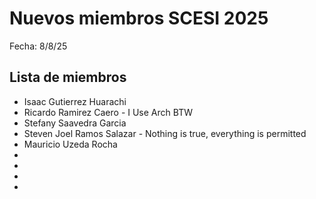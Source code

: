 # Nuevos miembros SCESI 2025

Fecha: 8/8/25

## Lista de miembros

- Isaac Gutierrez Huarachi
- Ricardo Ramirez Caero - I Use Arch BTW
- Stefany Saavedra Garcia
- Steven Joel Ramos Salazar - Nothing is true, everything is permitted
- Mauricio Uzeda Rocha
-
-
-
- 

